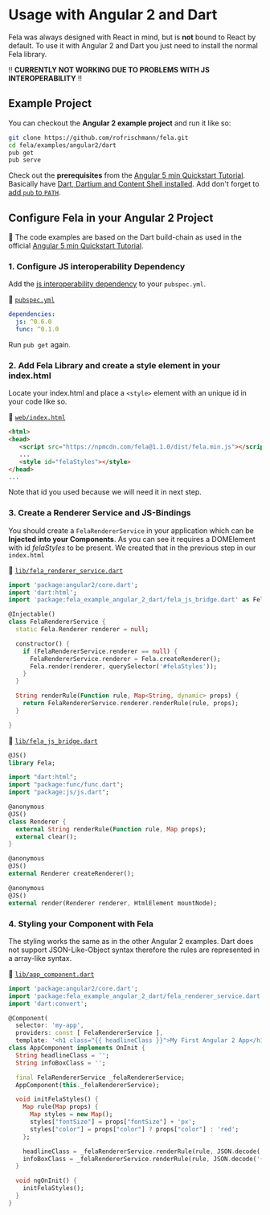 # Usage with Angular 2 and Dart

Fela was always designed with React in mind, but is **not** bound to React by default. 
To use it with Angular 2 and Dart you just need to install the normal Fela library.

:bangbang: **CURRENTLY NOT WORKING DUE TO PROBLEMS WITH JS INTEROPERABILITY** :bangbang:

## Example Project

You can checkout the **Angular 2 example project** and run it like so:

```sh
git clone https://github.com/rofrischmann/fela.git
cd fela/examples/angular2/dart
pub get
pub serve
```

Check out the **prerequisites** from the [Angular 5 min Quickstart Tutorial](https://angular.io/docs/ts/latest/quickstart.html).
Basically have [Dart, Dartium and Content Shell installed](https://www.dartlang.org/install).
Add don't forget to [add `pub` to `PATH`](https://www.dartlang.org/tools/pub/installing).


## Configure Fela in your Angular 2 Project

:red_circle: The code examples are based on the Dart build-chain as used in the official [Angular 5 min Quickstart Tutorial](https://angular.io/docs/ts/latest/quickstart.html).
 
### 1. Configure JS interoperability Dependency

Add the [js interoperability dependency](https://pub.dartlang.org/packages/js) to your `pubspec.yml`.

:file_folder: [`pubspec.yml`](https://github.com/rofrischmann/fela/blob/master/examples/angular2/dart/pubspec.yml)
```yml
dependencies:
  js: ^0.6.0
  func: ^0.1.0
```

Run `pub get` again.


### 2. Add Fela Library and create a style element in your index.html

Locate your index.html and place a `<style>` element with an unique id in your code like so.

:file_folder: [`web/index.html`](https://github.com/rofrischmann/fela/blob/master/examples/angular2/dart/web/index.html)
```html
<html>
<head>
   <script src="https://npmcdn.com/fela@1.1.0/dist/fela.min.js"></script>
   ...
   <style id="felaStyles"></style>
</head>
...
```

Note that id you used because we will need it in next step.

### 3. Create a Renderer Service and JS-Bindings

You should create a `FelaRendererService` in your application which can be **Injected into your Components**. 
As you can see it requires a DOMElement with id *felaStyles* to be present. We created that in the previous step in our `index.html`
 
:file_folder: [`lib/fela_renderer_service.dart`](https://github.com/rofrischmann/fela/blob/master/examples/angular2/dart/lib/fela_renderer_service.dart)

```dart
import 'package:angular2/core.dart';
import 'dart:html';
import 'package:fela_example_angular_2_dart/fela_js_bridge.dart' as Fela;

@Injectable()
class FelaRendererService {
  static Fela.Renderer renderer = null;

  constructor() {
    if (FelaRendererService.renderer == null) {
      FelaRendererService.renderer = Fela.createRenderer();
      Fela.render(renderer, querySelector('#felaStyles'));
    }
  }

  String renderRule(Function rule, Map<String, dynamic> props) {
    return FelaRendererService.renderer.renderRule(rule, props);
  }

}
```

:file_folder: [`lib/fela_js_bridge.dart`](https://github.com/rofrischmann/fela/blob/master/examples/angular2/dart/lib/fela_js_bridge.dart)

```dart
@JS()
library Fela;

import "dart:html";
import "package:func/func.dart";
import "package:js/js.dart";

@anonymous
@JS()
class Renderer {
  external String renderRule(Function rule, Map props);
  external clear();
}

@anonymous
@JS()
external Renderer createRenderer();

@anonymous
@JS()
external render(Renderer renderer, HtmlElement mountNode);

```


### 4. Styling your Component with Fela

The styling works the same as in the other Angular 2 examples.
Dart does not support JSON-Like-Object syntax therefore the rules are represented in a array-like syntax.

:file_folder: [`lib/app_component.dart`](https://github.com/rofrischmann/fela/blob/master/examples/angular2/dart/lib/app_component.dart)

```dart
import 'package:angular2/core.dart';
import 'package:fela_example_angular_2_dart/fela_renderer_service.dart';
import 'dart:convert';

@Component(
  selector: 'my-app',
  providers: const [ FelaRendererService ],
  template: '<h1 class="{{ headlineClass }}">My First Angular 2 App</h1>')
class AppComponent implements OnInit {
  String headlineClass = '';
  String infoBoxClass = '';

  final FelaRendererService _felaRendererService;
  AppComponent(this._felaRendererService);

  void initFelaStyles() {
    Map rule(Map props) {
      Map styles = new Map();
      styles["fontSize"] = props["fontSize"] + 'px';
      styles["color"] = props["color"] ? props["color"] : 'red';
    };

    headlineClass = _felaRendererService.renderRule(rule, JSON.decode('{ "fontSize": 20 }'));
    infoBoxClass = _felaRendererService.renderRule(rule, JSON.decode('{ "color": "#00ff00" }'));
  }

  void ngOnInit() {
    initFelaStyles();
  }
}
```




